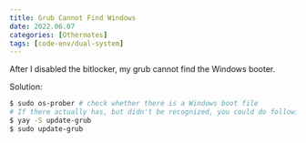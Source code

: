 ```yaml
---
title: Grub Cannot Find Windows
date: 2022.06.07
categories: [Othernotes]
tags: [code-env/dual-system]
---
```


After I disabled the bitlocker, my grub cannot find the Windows booter.

Solution:

```bash
$ sudo os-prober # check whether there is a Windows boot file
# If there actually has, but didn't be recognized, you could do following steps
$ yay -S update-grub
$ sudo update-grub
```